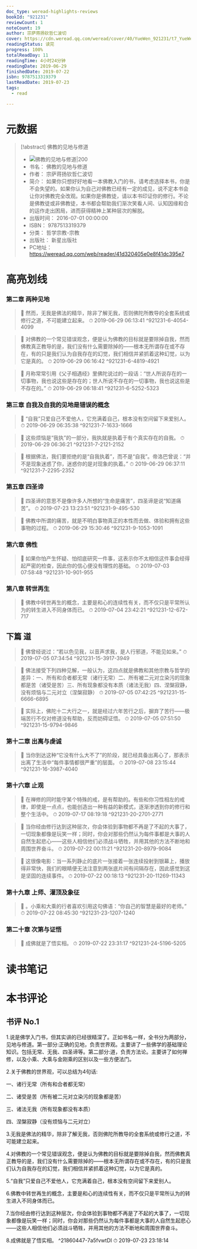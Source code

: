 ```yaml
---
doc_type: weread-highlights-reviews
bookId: "921231"
reviewCount: 1
noteCount: 19
author: 宗萨蒋扬钦哲仁波切
cover: https://cdn.weread.qq.com/weread/cover/40/YueWen_921231/t7_YueWen_921231.jpg
readingStatus: 读完
progress: 100%
totalReadDay: 11
readingTime: 4小时24分钟
readingDate: 2019-06-29
finishedDate: 2019-07-22
isbn: 9787513319379
lastReadDate: 2019-07-23
tags:
  - read

---
```

# 元数据
> [!abstract] 佛教的见地与修道
> - ![ 佛教的见地与修道|200](https://cdn.weread.qq.com/weread/cover/40/YueWen_921231/t7_YueWen_921231.jpg)
> - 书名： 佛教的见地与修道
> - 作者： 宗萨蒋扬钦哲仁波切
> - 简介： 如果你只想好好地看一本佛教入门的书，请考虑选择本书，你是不会失望的。如果你认为自己对佛教已经有一定的成见，说不定本书会让你对佛教完全改观。如果你是佛教徒，请以本书印证你的修行。不论是佛教徒或非佛教徒，本书都会帮助我们渐次笑看人间、认知因缘和合的运作走出困局，进而获得精神上某种层次的解脱。
> - 出版时间： 2016-07-01 00:00:00
> - ISBN： 9787513319379
> - 分类： 哲学宗教-宗教
> - 出版社： 新星出版社
> - PC地址：https://weread.qq.com/web/reader/41d320405e0e8f41dc395e7

# 高亮划线

### 第二章 两种见地

> 📌 然而，无我是佛法的精华，除非了解无我，否则佛陀所教导的全套系统或修行之道，不可能建立起来。 
> ⏱ 2019-06-29 06:13:41 ^921231-6-4054-4099

> 📌 对佛教的一个常见错误观念，便是认为佛教的目标就是要除掉自我，然而佛教真正教导的是，我们没有什么需要除掉的——根本无所谓存在或不存在，有的只是我们认为自我存在的幻觉，我们相信并紧抓着这种幻觉，以为它是真的。 
> ⏱ 2019-06-29 06:16:42 ^921231-6-4819-4921

> 📌 月称常常引用《父子相遇经》里佛陀说过的一段话：“世人所说存在的一切事物，我也说这些是存在的；世人所说不存在的一切事物，我也说这些是不存在的。” 
> ⏱ 2019-06-29 06:18:41 ^921231-6-5252-5323

### 第三章 自我及自我的见地是错误的概念

> 📌 “自我”只爱自己不爱他人，它充满着自己，根本没有空间留下来爱别人。 
> ⏱ 2019-06-29 06:35:38 ^921231-7-1633-1666

> 📌 这些烦恼是“我执”的一部分，我执就是执着于有个真实存在的自我。 
> ⏱ 2019-06-29 06:36:21 ^921231-7-2121-2152

> 📌 根据佛法，我们要拒绝的是“自我执着”，而不是“自我”。帝洛巴曾说：“并不是现象迷惑了你，迷惑你的是对现象的执着。” 
> ⏱ 2019-06-29 06:37:11 ^921231-7-2295-2352

### 第五章 四圣谛

> 📌 四圣谛的意思不是像许多人所想的“生命是痛苦”，四圣谛是说“知道痛苦”。 
> ⏱ 2019-07-23 13:23:51 ^921231-9-495-530

> 📌 佛教中所谓的痛苦，就是不明白事物真正的本性而去做、体验和拥有这些事物的过程。 
> ⏱ 2019-06-29 15:30:46 ^921231-9-1053-1091

### 第六章 佛性

> 📌 如果你怕产生怀疑、怕彻底研究一件事，这表示你不太相信这件事会经得起严密的检查，因此你的信心便没有理性的基础。 
> ⏱ 2019-07-03 07:58:48 ^921231-10-901-955

### 第八章 转世再生

> 📌 佛教中转世再生的概念，主要是和心的连续性有关，而不仅只是平常所认为的转生进入不同身体而已。 
> ⏱ 2019-07-04 23:42:21 ^921231-12-672-717

## 下篇 道

> 📌 佛曾经说过：“若以色见我，以音声求我，是人行邪道，不能见如来。” 
> ⏱ 2019-07-05 07:34:54 ^921231-15-3917-3949

> 📌 佛法接受下列四种见解，一般认为，这四点就是佛教和其他宗教与哲学的差异：一、所有和合者都无常（诸行无常）二、所有被二元对立染污的现象都是苦（诸受是苦）三、所有现象都没有本质（诸法无我）四、涅槃寂静，没有烦恼与二元对立（涅槃寂静） 
> ⏱ 2019-07-05 07:42:25 ^921231-15-6666-6895

> 📌 实际上，佛陀十二大行之一，就是经过六年苦行之后，摒弃了苦行——极端苦行不仅对修道没有帮助，反而妨碍证悟。 
> ⏱ 2019-07-05 07:51:50 ^921231-15-9794-9846

### 第十二章 出离与虔诚

> 📌 当你到达这种“它没有什么大不了”的阶段，就已经具备出离心了，那表示出离了生活中“每件事情都很严重”的层面。 
> ⏱ 2019-07-08 23:15:44 ^921231-16-3987-4040

### 第十六章 止观

> 📌 在禅修的同时能守某个特殊的戒，是有帮助的。有些和你习性相左的戒律，即使是一点点，也能创造出一种有益的新模式，逐渐渗透到你的修行和整个生活中。 
> ⏱ 2019-07-17 08:19:18 ^921231-20-2701-2771

> 📌 当你经由修行达到这种层次，你会体验到事物都不再是了不起的大事了，一切现象都像是玩笑一样；同时，你会对那些仍然认为每件事都是大事的人自然生起悲心——这些人相信他们必须战斗牺牲，并用其他的方法不断地和周围世界奋斗。 
> ⏱ 2019-07-22 00:11:21 ^921231-20-8979-9084

> 📌 这很像电影：当一系列静止的底片一张接着一张连续投射到银幕上，播放得非常快，我们的眼睛便无法注意到两张底片间有间隔存在，因此感觉到这是坚固的连续事件。 
> ⏱ 2019-07-22 00:18:13 ^921231-20-11269-11343

### 第十九章 上师、灌顶及象征

> 📌 。小乘和大乘的行者喜欢引用这句佛语：“你自己的智慧是最好的老师。” 
> ⏱ 2019-07-22 08:45:30 ^921231-23-1207-1240

### 第二十章 次第与证悟

> 📌 成佛就是了悟实相。 
> ⏱ 2019-07-22 23:31:17 ^921231-24-5196-5205

# 读书笔记

# 本书评论

## 书评 No.1 
1.说是佛学入门书，但其实讲的已经很精深了。正如书名一样，全书分为两部分，见地与修道。第一部分:正确的见地，负责世界观。主要讲了一些佛学的基础理论知识。包括无常、无我、四圣谛等。第二部分:道，负责方法论。主要讲了如何禅修，以及小乘、大乘与金刚乘的区别以及一些方便法门。

2.关于佛教的世界观，可以总结为4句话:

一、诸行无常（所有和合者都无常）

二、诸受是苦（所有被二元对立染污的现象都是苦）

三、诸法无我（所有现象都没有本质）

四、涅槃寂静（没有烦恼与二元对立）

3.无我是佛法的精华，除非了解无我，否则佛陀所教导的全套系统或修行之道，不可能建立起来。

4.对佛教的一个常见错误观念，便是认为佛教的目标就是要除掉自我，然而佛教真正教导的是，我们没有什么需要除掉的——根本无所谓存在或不存在，有的只是我们认为自我存在的幻觉，我们相信并紧抓着这种幻觉，以为它是真的。

5.“自我”只爱自己不爱他人，它充满着自己，根本没有空间留下来爱别人。

6.佛教中转世再生的概念，主要是和心的连续性有关，而不仅只是平常所认为的转生进入不同身体而已。

7.当你经由修行达到这种层次，你会体验到事物都不再是了不起的大事了，一切现象都像是玩笑一样；同时，你会对那些仍然认为每件事都是大事的人自然生起悲心——这些人相信他们必须战斗牺牲，并用其他的方法不断地和周围世界奋斗。

8.成佛就是了悟实相。 ^21860447-7a5fvwtDI
⏱ 2019-07-23 23:18:14

